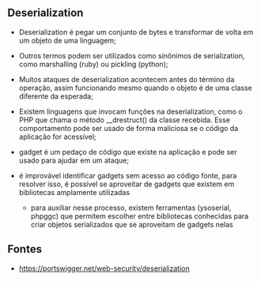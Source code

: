 ## Deserialization

- Deserialization é pegar um conjunto de bytes e transformar de volta em um objeto de uma linguagem;

- Outros termos podem ser utilizados como sinônimos de serialization, como marshalling (ruby) ou pickling (python);

- Muitos ataques de deserialization acontecem antes do término da operação, assim funcionando mesmo quando o objeto é de uma classe diferente da esperada;

- Existem linguagens que invocam funções na deserialization, como o PHP que chama o método __drestruct() da classe recebida. Esse comportamento pode ser usado de forma maliciosa se o código da aplicação for acessível;

- gadget é um pedaço de código que existe na aplicação e pode ser usado para ajudar em um ataque;

- é improvável identificar gadgets sem acesso ao código fonte, para resolver isso, é possível se aproveitar de gadgets que existem em bibliotecas amplamente utilizadas
    - para auxiliar nesse processo, existem ferramentas (ysoserial, phpggc) que permitem escolher entre bibliotecas conhecidas para criar objetos serializados que se aproveitam de gadgets nelas


## Fontes

* https://portswigger.net/web-security/deserialization